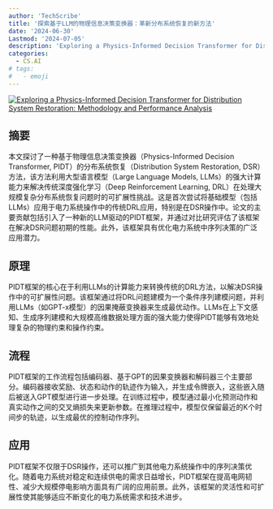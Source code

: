 ```yaml
---
author: 'TechScribe'
title: '探索基于LLM的物理信息决策变换器：革新分布系统恢复的新方法'
date: '2024-06-30'
Lastmod: '2024-07-05'
description: 'Exploring a Physics-Informed Decision Transformer for Distribution System Restoration: Methodology and Performance Analysis'
categories:
  - CS.AI
# tags:
#   - emoji
---
```


[![Exploring a Physics-Informed Decision Transformer for Distribution System Restoration: Methodology and Performance Analysis](https://arxiv-research-1301205113.cos.ap-guangzhou.myqcloud.com/images/2407.00808v1.pdf_0.jpg)](https://arxiv.org/abs/2407.00808v1)

## 摘要

本文探讨了一种基于物理信息决策变换器（Physics-Informed Decision Transformer, PIDT）的分布系统恢复（Distribution System Restoration, DSR）方法，该方法利用大型语言模型（Large Language Models, LLMs）的强大计算能力来解决传统深度强化学习（Deep Reinforcement Learning, DRL）在处理大规模复杂分布系统恢复问题时的可扩展性挑战。这是首次尝试将基础模型（包括LLMs）应用于电力系统操作中的传统DRL应用，特别是在DSR操作中。论文的主要贡献包括引入了一种新的LLM驱动的PIDT框架，并通过对比研究评估了该框架在解决DSR问题初期的性能。此外，该框架具有优化电力系统中序列决策的广泛应用潜力。<!--more-->

## 原理

PIDT框架的核心在于利用LLMs的计算能力来转换传统的DRL方法，以解决DSR操作中的可扩展性问题。该框架通过将DRL问题建模为一个条件序列建模问题，并利用LLMs（如GPT-x模型）的因果掩蔽变换器来生成最优动作。LLMs在上下文感知、生成序列建模和大规模高维数据处理方面的强大能力使得PIDT能够有效地处理复杂的物理约束和操作约束。

## 流程

PIDT框架的工作流程包括编码器、基于GPT的因果变换器和解码器三个主要部分。编码器接收奖励、状态和动作的轨迹作为输入，并生成令牌嵌入，这些嵌入随后被送入GPT模型进行进一步处理。在训练过程中，模型通过最小化预测动作和真实动作之间的交叉熵损失来更新参数。在推理过程中，模型仅保留最近的K个时间步的轨迹，以生成最优的控制动作序列。

## 应用

PIDT框架不仅限于DSR操作，还可以推广到其他电力系统操作中的序列决策优化。随着电力系统对稳定和连续供电的需求日益增长，PIDT框架在提高电网韧性、减少大规模停电影响方面具有广阔的应用前景。此外，该框架的灵活性和可扩展性使其能够适应不断变化的电力系统需求和技术进步。